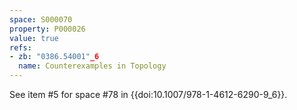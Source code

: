 ```yaml
---
space: S000070
property: P000026
value: true
refs:
- zb: "0386.54001"_6
  name: Counterexamples in Topology
---
```


See item #5 for space #78 in {{doi:10.1007/978-1-4612-6290-9_6}}.
